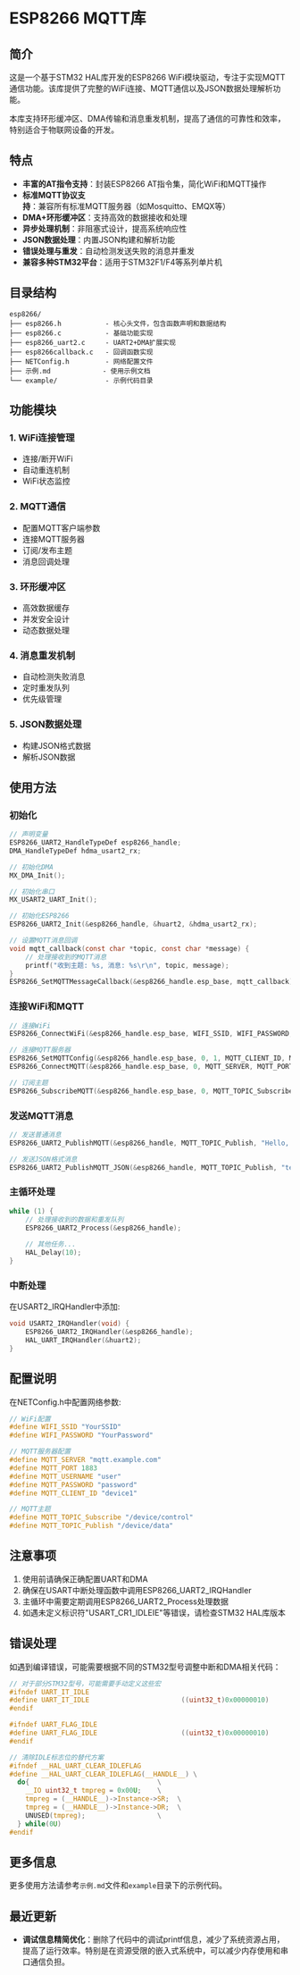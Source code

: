 # ESP8266 MQTT库

## 简介

这是一个基于STM32 HAL库开发的ESP8266 WiFi模块驱动，专注于实现MQTT通信功能。该库提供了完整的WiFi连接、MQTT通信以及JSON数据处理解析功能。

本库支持环形缓冲区、DMA传输和消息重发机制，提高了通信的可靠性和效率，特别适合于物联网设备的开发。

## 特点

- **丰富的AT指令支持**：封装ESP8266 AT指令集，简化WiFi和MQTT操作
- **标准MQTT协议支持**：兼容所有标准MQTT服务器（如Mosquitto、EMQX等）
- **DMA+环形缓冲区**：支持高效的数据接收和处理
- **异步处理机制**：非阻塞式设计，提高系统响应性
- **JSON数据处理**：内置JSON构建和解析功能
- **错误处理与重发**：自动检测发送失败的消息并重发
- **兼容多种STM32平台**：适用于STM32F1/F4等系列单片机

## 目录结构

```
esp8266/
├── esp8266.h           - 核心头文件，包含函数声明和数据结构
├── esp8266.c           - 基础功能实现
├── esp8266_uart2.c     - UART2+DMA扩展实现
├── esp8266callback.c   - 回调函数实现
├── NETConfig.h         - 网络配置文件
├── 示例.md             - 使用示例文档
└── example/            - 示例代码目录
```

## 功能模块

### 1. WiFi连接管理
- 连接/断开WiFi
- 自动重连机制
- WiFi状态监控

### 2. MQTT通信
- 配置MQTT客户端参数
- 连接MQTT服务器
- 订阅/发布主题
- 消息回调处理

### 3. 环形缓冲区
- 高效数据缓存
- 并发安全设计
- 动态数据处理

### 4. 消息重发机制
- 自动检测失败消息
- 定时重发队列
- 优先级管理

### 5. JSON数据处理
- 构建JSON格式数据
- 解析JSON数据

## 使用方法

### 初始化

```c
// 声明变量
ESP8266_UART2_HandleTypeDef esp8266_handle;
DMA_HandleTypeDef hdma_usart2_rx;

// 初始化DMA
MX_DMA_Init();

// 初始化串口
MX_USART2_UART_Init();

// 初始化ESP8266
ESP8266_UART2_Init(&esp8266_handle, &huart2, &hdma_usart2_rx);

// 设置MQTT消息回调
void mqtt_callback(const char *topic, const char *message) {
    // 处理接收到的MQTT消息
    printf("收到主题: %s, 消息: %s\r\n", topic, message);
}
ESP8266_SetMQTTMessageCallback(&esp8266_handle.esp_base, mqtt_callback);
```

### 连接WiFi和MQTT

```c
// 连接WiFi
ESP8266_ConnectWiFi(&esp8266_handle.esp_base, WIFI_SSID, WIFI_PASSWORD, 5000);

// 连接MQTT服务器
ESP8266_SetMQTTConfig(&esp8266_handle.esp_base, 0, 1, MQTT_CLIENT_ID, MQTT_USERNAME, MQTT_PASSWORD, 0, 0, "", 1000);
ESP8266_ConnectMQTT(&esp8266_handle.esp_base, 0, MQTT_SERVER, MQTT_PORT, 1, 2000);

// 订阅主题
ESP8266_SubscribeMQTT(&esp8266_handle.esp_base, 0, MQTT_TOPIC_Subscribe, MQTT_QoS1, 1000);
```

### 发送MQTT消息

```c
// 发送普通消息
ESP8266_UART2_PublishMQTT(&esp8266_handle, MQTT_TOPIC_Publish, "Hello, World!", MQTT_QoS1, 0, 1000);

// 发送JSON格式消息
ESP8266_UART2_PublishMQTT_JSON(&esp8266_handle, MQTT_TOPIC_Publish, "temperature", "25.5", MQTT_QoS1, 0, 1000);
```

### 主循环处理

```c
while (1) {
    // 处理接收到的数据和重发队列
    ESP8266_UART2_Process(&esp8266_handle);
    
    // 其他任务...
    HAL_Delay(10);
}
```

### 中断处理

在USART2_IRQHandler中添加:

```c
void USART2_IRQHandler(void) {
    ESP8266_UART2_IRQHandler(&esp8266_handle);
    HAL_UART_IRQHandler(&huart2);
}
```

## 配置说明

在NETConfig.h中配置网络参数:

```c
// WiFi配置
#define WIFI_SSID "YourSSID"  
#define WIFI_PASSWORD "YourPassword"

// MQTT服务器配置
#define MQTT_SERVER "mqtt.example.com"
#define MQTT_PORT 1883
#define MQTT_USERNAME "user"
#define MQTT_PASSWORD "password"
#define MQTT_CLIENT_ID "device1"

// MQTT主题
#define MQTT_TOPIC_Subscribe "/device/control"
#define MQTT_TOPIC_Publish "/device/data"
```

## 注意事项

1. 使用前请确保正确配置UART和DMA
2. 确保在USART中断处理函数中调用ESP8266_UART2_IRQHandler
3. 主循环中需要定期调用ESP8266_UART2_Process处理数据
4. 如遇未定义标识符"USART_CR1_IDLEIE"等错误，请检查STM32 HAL库版本

## 错误处理

如遇到编译错误，可能需要根据不同的STM32型号调整中断和DMA相关代码：

```c
// 对于部分STM32型号，可能需要手动定义这些宏
#ifndef UART_IT_IDLE
#define UART_IT_IDLE                       ((uint32_t)0x00000010)
#endif

#ifndef UART_FLAG_IDLE
#define UART_FLAG_IDLE                     ((uint32_t)0x00000010)
#endif

// 清除IDLE标志位的替代方案
#ifndef __HAL_UART_CLEAR_IDLEFLAG
#define __HAL_UART_CLEAR_IDLEFLAG(__HANDLE__) \
  do{                                \
    __IO uint32_t tmpreg = 0x00U;    \
    tmpreg = (__HANDLE__)->Instance->SR;  \
    tmpreg = (__HANDLE__)->Instance->DR;  \
    UNUSED(tmpreg);                  \
  } while(0U)
#endif
```

## 更多信息

更多使用方法请参考`示例.md`文件和`example`目录下的示例代码。

## 最近更新

- **调试信息精简优化**：删除了代码中的调试printf信息，减少了系统资源占用，提高了运行效率。特别是在资源受限的嵌入式系统中，可以减少内存使用和串口通信负担。